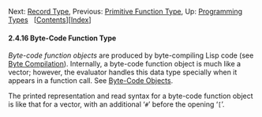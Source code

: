 <!-- This is the GNU Emacs Lisp Reference Manual
corresponding to Emacs version 27.2.

Copyright (C) 1990-1996, 1998-2021 Free Software Foundation,
Inc.

Permission is granted to copy, distribute and/or modify this document
under the terms of the GNU Free Documentation License, Version 1.3 or
any later version published by the Free Software Foundation; with the
Invariant Sections being "GNU General Public License," with the
Front-Cover Texts being "A GNU Manual," and with the Back-Cover
Texts as in (a) below.  A copy of the license is included in the
section entitled "GNU Free Documentation License."

(a) The FSF's Back-Cover Text is: "You have the freedom to copy and
modify this GNU manual.  Buying copies from the FSF supports it in
developing GNU and promoting software freedom." -->

<!-- Created by GNU Texinfo 6.7, http://www.gnu.org/software/texinfo/ -->

Next: [Record Type](Record-Type.html), Previous: [Primitive Function Type](Primitive-Function-Type.html), Up: [Programming Types](Programming-Types.html)   \[[Contents](index.html#SEC_Contents "Table of contents")]\[[Index](Index.html "Index")]

#### 2.4.16 Byte-Code Function Type

*Byte-code function objects* are produced by byte-compiling Lisp code (see [Byte Compilation](Byte-Compilation.html)). Internally, a byte-code function object is much like a vector; however, the evaluator handles this data type specially when it appears in a function call. See [Byte-Code Objects](Byte_002dCode-Objects.html).

The printed representation and read syntax for a byte-code function object is like that for a vector, with an additional ‘`#`’ before the opening ‘`[`’.

